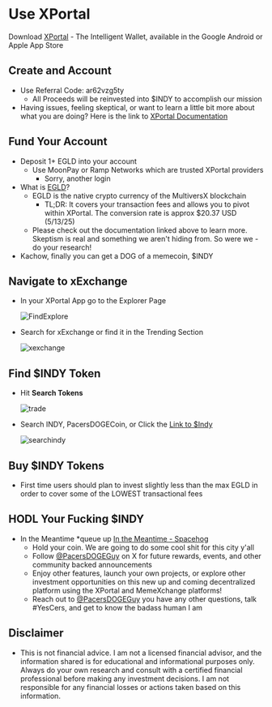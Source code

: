 # Use XPortal
Download [XPortal](http://xportal.com/) - The Intelligent Wallet, available in the Google Android or Apple App Store

## Create and Account 
- Use Referral Code: ar62vzg5ty
  	- All Proceeds will be reinvested into $INDY to accomplish our mission
- Having issues, feeling skeptical, or want to learn a little bit more about what you are doing? Here is the link to [XPortal Documentation](https://docs.multiversx.com/welcome/welcome-to-multiversx)
  
## Fund Your Account
- Deposit 1+ EGLD into your account 
	- Use MoonPay or Ramp Networks which are trusted XPortal providers
   		- Sorry, another login
- What is [EGLD](https://multiversx.com/about-egld)?
  	- EGLD is the native crypto currency of the MultiversX blockchain
  	  	- TL;DR: It covers your transaction fees and allows you to pivot within XPortal. The conversion rate is approx $20.37 USD (5/13/25)
	- Please check out the documentation linked above to learn more. Skeptism is real and something we aren't hiding from. So were we - do your research!
- Kachow, finally you can get a DOG of a memecoin, $INDY
  
## Navigate to xExchange
- In your XPortal App go to the Explorer Page
  
	 ![FindExplore](https://github.com/user-attachments/assets/01c58397-43a9-433c-bf4d-fbec5c3aa2e6)
  
- Search for xExchange or find it in the Trending Section
  
	 ![xexchange](https://github.com/user-attachments/assets/a234e7f8-c42f-4e3b-8507-00d1416eeab8)

## Find $INDY Token
- Hit **Search Tokens**
  
 	 ![trade](https://github.com/user-attachments/assets/e030c530-48a1-4901-9d5d-c1122274417c)
  
- Search INDY, PacersDOGECoin, or Click the [Link to $Indy](https://xexchange.com/explore/tokens/INDY-a78949?firstToken=EGLD&secondToken=INDY-a78949)
  
	 ![searchindy](https://github.com/user-attachments/assets/0a559220-f1af-476e-b951-3256413d9542)

## Buy $INDY Tokens
- First time users should plan to invest slightly less than the max EGLD in order to cover some of the LOWEST transactional fees
  
## HODL Your Fucking $INDY
- In the Meantime *queue up [In the Meantime - Spacehog](https://www.youtube.com/watch?v=0lhXW1Q_e_0&ab_channel=no)
  	- Hold your coin. We are going to do some cool shit for this city y'all
  	- Follow [@PacersDOGEGuy](https://x.com/PacersDOGEGuy) on X for future rewards, events, and other community backed announcements
  	- Enjoy other features, launch your own projects, or explore other investment opportunities on this new up and coming decentralized platform using the XPortal and MemeXchange platforms!
  	- Reach out to [@PacersDOGEGuy](https://x.com/PacersDOGEGuy) you have any other questions, talk #YesCers, and get to know the badass human I am
  	  
## Disclaimer
- This is not financial advice. I am not a licensed financial advisor, and the information shared is for educational and informational purposes only. Always do your own research and consult with a certified financial professional before making any investment decisions. I am not responsible for any financial losses or actions taken based on this information.
